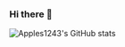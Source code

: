 ### Hi there 👋
![Apples1243's GitHub stats](https://github-readme-stats.vercel.app/api?username=Apples1243&show_icons=true&theme=radical)
